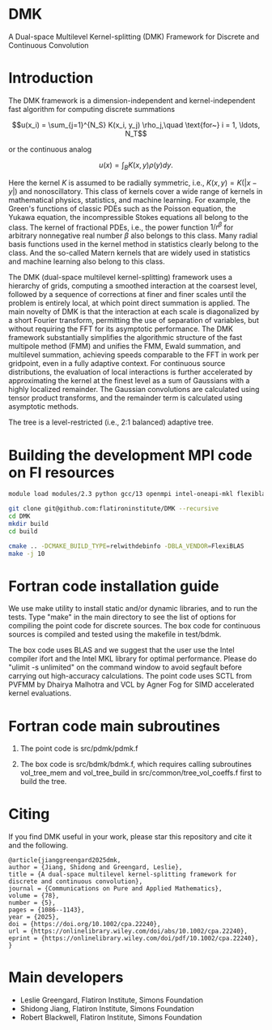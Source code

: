 # DMK
A Dual-space Multilevel Kernel-splitting (DMK) Framework for Discrete and Continuous Convolution

# Introduction

The DMK framework is a dimension-independent and kernel-independent fast algorithm for computing
discrete summations

$$u(x_i) = \sum_{j=1}^{N_S} K(x_i, y_j) \rho_j,\quad \text{for~} i = 1, \ldots, N_T$$

or the continuous analog

$$u(x) = \int_{B} K(x,y) \rho(y) dy.$$

Here the kernel $K$ is assumed to be radially symmetric, i.e., $K(x,y)=K(|x-y|)$ and
nonoscillatory. This class of kernels cover a wide range of kernels in mathematical physics,
statistics, and machine learning. For example, the Green's functions of classic PDEs such as the
Poisson equation, the Yukawa equation, the incompressible Stokes equations all belong to the
class. The kernel of fractional PDEs, i.e., the power function $1/r^\beta$ for arbitrary nonnegative
real number $\beta$ also belongs to this class. Many radial basis functions used in the kernel method
in statistics clearly belong to the class. And the so-called Matern kernels that are widely used in
statistics and machine learning also belong to this class.

The DMK (dual-space multilevel kernel-splitting) framework uses a hierarchy of grids, computing a
smoothed interaction at the coarsest level, followed by a sequence of corrections at finer and finer
scales until the problem is entirely local, at which point direct summation is applied. The main
novelty of DMK is that the interaction at each scale is diagonalized by a short Fourier transform,
permitting the use of separation of variables, but without requiring the FFT for its asymptotic
performance. The DMK framework substantially simplifies the algorithmic structure of the fast
multipole method (FMM) and unifies the FMM, Ewald summation, and multilevel summation, achieving
speeds comparable to the FFT in work per gridpoint, even in a fully adaptive context. For continuous
source distributions, the evaluation of local interactions is further accelerated by approximating
the kernel at the finest level as a sum of Gaussians with a highly localized remainder. The Gaussian
convolutions are calculated using tensor product transforms, and the remainder term is calculated
using asymptotic methods.

The tree is a level-restricted (i.e., 2:1 balanced) adaptive tree.

# Building the development MPI code on FI resources

```bash
module load modules/2.3 python gcc/13 openmpi intel-oneapi-mkl flexiblas

git clone git@github.com:flatironinstitute/DMK --recursive
cd DMK
mkdir build
cd build

cmake .. -DCMAKE_BUILD_TYPE=relwithdebinfo -DBLA_VENDOR=FlexiBLAS
make -j 10
```
# Fortran code installation guide

We use make utility to install static and/or dynamic libraries, and to run the tests. 
Type "make" in the main directory to see the list of options for compiling the point code
for discrete sources. The box code for continuous sources is compiled and tested using 
the makefile in test/bdmk.

The box code uses BLAS and we suggest that the user use the Intel compiler ifort and the 
Intel MKL library for optimal performance. Please do "ulimit -s unlimited" on the command 
window to avoid segfault before carrying out high-accuracy calculations. The point code uses 
SCTL from PVFMM by Dhairya Malhotra and VCL by Agner Fog for SIMD accelerated kernel evaluations. 

# Fortran code main subroutines

1. The point code is src/pdmk/pdmk.f

2. The box code is src/bdmk/bdmk.f, which requires calling subroutines
vol_tree_mem and vol_tree_build in src/common/tree_vol_coeffs.f first to build the tree.

# Citing

If you find DMK useful in your work, please star this repository and cite it and the following. 


```
@article{jianggreengard2025dmk,
author = {Jiang, Shidong and Greengard, Leslie},
title = {A dual-space multilevel kernel-splitting framework for discrete and continuous convolution},
journal = {Communications on Pure and Applied Mathematics},
volume = {78},
number = {5},
pages = {1086--1143},
year = {2025},
doi = {https://doi.org/10.1002/cpa.22240},
url = {https://onlinelibrary.wiley.com/doi/abs/10.1002/cpa.22240},
eprint = {https://onlinelibrary.wiley.com/doi/pdf/10.1002/cpa.22240},
}
```

# Main developers

* Leslie Greengard, Flatiron Institute, Simons Foundation
* Shidong Jiang, Flatiron Institute, Simons Foundation
* Robert Blackwell, Flatiron Institute, Simons Foundation
